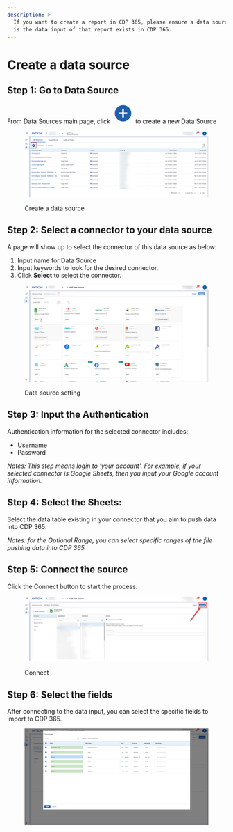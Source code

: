 ```yaml
---
description: >-
  If you want to create a report in CDP 365, please ensure a data source which
  is the data input of that report exists in CDP 365.
---
```


# Create a data source

## Step 1: Go to Data Source

From Data Sources main page, click <img src="../../.gitbook/assets/image (466).png" alt="" data-size="line"> to create a new Data Source

<figure><img src="../../.gitbook/assets/image (1078).png" alt=""><figcaption><p>Create a data source</p></figcaption></figure>

## Step 2: Select a connector to your data source

A page will show up to select the connector of this data source as below:

1. Input name for Data Source
2. Input keywords to look for the desired connector.
3. Click **Select** to select the connector.&#x20;

<figure><img src="../../.gitbook/assets/image (2589).png" alt=""><figcaption><p>Data source setting</p></figcaption></figure>

## Step 3: Input the Authentication

Authentication information for the selected connector includes:&#x20;

* Username
* Password

_Notes: This step means login to 'your account'. For example, if your selected connector is Google Sheets, then you input your Google account information._

## Step 4: Select the Sheets:

Select the data table existing in your connector that you aim to push data into CDP 365.

_Notes: for the Optional Range, you can select specific ranges of the file pushing data into CDP 365._&#x20;

## Step 5: Connect the source

Click the Connect button to start the process.

<figure><img src="../../.gitbook/assets/image (482).png" alt=""><figcaption><p>Connect</p></figcaption></figure>

## Step 6: Select the fields

After connecting to the data input, you can select the specific fields to import to CDP 365.

<figure><img src="../../.gitbook/assets/image (1940).png" alt=""><figcaption></figcaption></figure>
